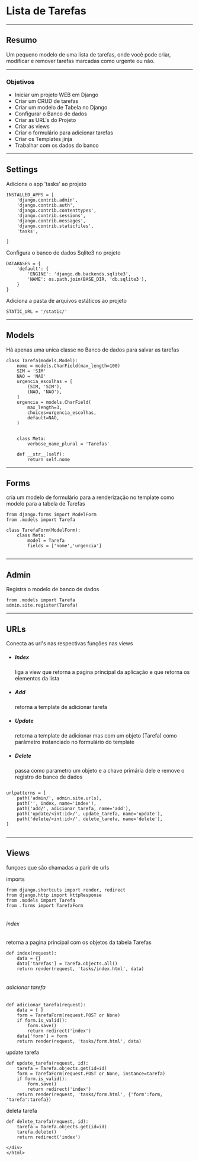 <html>

<h1>Lista de Tarefas</h1>
<hr>
<div>
<h2>Resumo</h2>
<p>Um pequeno modelo de uma lista de tarefas, onde você pode criar, modificar e remover tarefas marcadas como urgente ou não.</p>

---

</p>
<h3>Objetivos</h3>
<ul>
    <li>Iniciar um projeto WEB em Django</li>
    <li>Criar um CRUD de tarefas
    <li>Criar um modelo de Tabela no Django</li>
    <li>Configurar o Banco de dados</li>
    <li>Criar as URL's do Projeto</li>
    <li>Criar as views</li>
    <li>Criar o formulário para adicionar tarefas
    <li>Criar os Templates jinja</li>
    <li>Trabalhar com os dados do banco</li>
</ul>

---
<h2>Settings</h2>

<p>Adiciona o app 'tasks' ao projeto</p>

```
INSTALLED_APPS = [
    'django.contrib.admin',
    'django.contrib.auth',
    'django.contrib.contenttypes',
    'django.contrib.sessions',
    'django.contrib.messages',
    'django.contrib.staticfiles',
    'tasks',

]
```

<p>Configura o banco de dados Sqlite3 no projeto</p>

```
DATABASES = {
    'default': {
        'ENGINE': 'django.db.backends.sqlite3',
        'NAME': os.path.join(BASE_DIR, 'db.sqlite3'),
    }
}
```

<p> Adiciona a pasta de arquivos estáticos ao projeto</p>

```
STATIC_URL = '/static/'
```
---

<h2>Models</h2>
<p>Há apenas uma unica classe no Banco de dados para salvar as tarefas</p>

```
class Tarefa(models.Model):
    nome = models.CharField(max_length=100)
    SIM = 'SIM'
    NAO = 'NAO'
    urgencia_escolhas = [
        (SIM, 'SIM'),
        (NAO, 'NAO'),
    ]
    urgencia = models.CharField(
        max_length=3,
        choices=urgencia_escolhas,
        default=NAO,
    )


    class Meta:
        verbose_name_plural = 'Tarefas'

    def __str__(self):
        return self.nome

```
---

<h2>Forms</h2>

cria um modelo de formulário para a renderização no template
como modelo para a tabela de Tarefas
````
from django.forms import ModelForm
from .models import Tarefa

class TarefaForm(ModelForm):
    class Meta:
        model = Tarefa
        fields = ['nome','urgencia']
    
````
---

<h2>Admin</h2>

<p>Registra o modelo de banco de dados

```
from .models import Tarefa
admin.site.register(Tarefa)

```

---
<h2>URLs</h2>

<p>Conecta as url's nas respectivas funções nas views
<ul>
    <li><h5>Index</h5>
    <p>liga a view que retorna a pagina principal da aplicação e que retorna os elementos da lista
    <li><h5>Add</h5>
    <p>retorna a template de adicionar tarefa
    <li><h5>Update</h5>
    <p>retorna a template de adicionar mas com um objeto (Tarefa) como parâmetro instanciado no formulário do template 
    <li><h5>Delete</h5>
    <p>passa como parametro um objeto e a chave primária dele e remove o registro do banco de dados

</ul>

```

urlpatterns = [
    path('admin/', admin.site.urls),
    path('', index, name='index'),
    path('add/', adicionar_tarefa, name='add'),
    path('update/<int:id>/', update_tarefa, name='update'),
    path('delete/<int:id>/', delete_tarefa, name='delete'),
]


```
---

<h2>Views</h2>

funçoes que são chamadas a parir de urls

imports
```
from django.shortcuts import render, redirect
from django.http import HttpResponse
from .models import Tarefa
from .forms import TarefaForm


```

<h6>index</h6>
retorna a pagina principal com os objetos da tabela Tarefas

```
def index(request):
    data = {}
    data['tarefas'] = Tarefa.objects.all()
    return render(request, 'tasks/index.html', data)


```


<h6>adicionar tarefa</h6>

```
def adicionar_tarefa(request):
    data = { }
    form = TarefaForm(request.POST or None)
    if form.is_valid():
        form.save()
        return redirect('index')
    data['form'] = form
    return render(request, 'tasks/form.html', data)

```

update tarefa

```
def update_tarefa(request, id):
    tarefa = Tarefa.objects.get(id=id)
    form = TarefaForm(request.POST or None, instance=tarefa)
    if form.is_valid():
        form.save()
        return redirect('index')
    return render(request, 'tasks/form.html', {'form':form, 'tarefa':tarefa})
```
deleta tarefa
```
def delete_tarefa(request, id):
    tarefa = Tarefa.objects.get(id=id)
    tarefa.delete()
    return redirect('index')

</div>
</html>
```